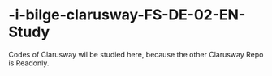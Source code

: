 # -i-bilge-clarusway-FS-DE-02-EN-Study
Codes of Clarusway wil be studied here, because the other Clarusway Repo is Readonly.
